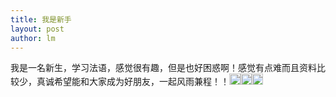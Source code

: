 ```yaml
---
title: 我是新手 
layout: post
author: lm
---
```

<p>我是一名新生，学习法语，感觉很有趣，但是也好困惑啊！感觉有点难而且资料比较少，真诚希望能和大家成为好朋友，一起风雨兼程！！<img src="/modules/tinymce/tinymce/jscripts/tiny_mce/plugins/emotions/images/smiley-laughing.gif" width="18" height="18" /><img src="/modules/tinymce/tinymce/jscripts/tiny_mce/plugins/emotions/images/smiley-laughing.gif" width="18" height="18" /><img src="/modules/tinymce/tinymce/jscripts/tiny_mce/plugins/emotions/images/smiley-laughing.gif" width="18" height="18" /></p>
